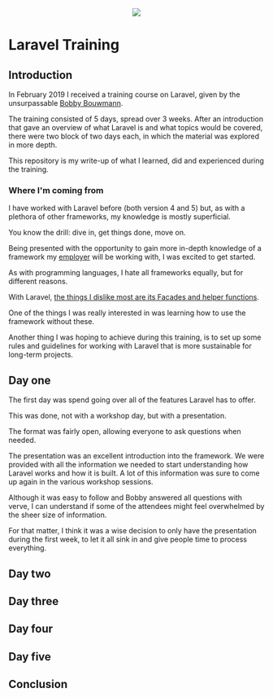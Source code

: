 <p align="center"><img src="https://laravel.com/assets/img/components/logo-laravel.svg"></p>

# Laravel Training

## Introduction

In February 2019 I received a training course on Laravel, given by the
unsurpassable [Bobby Bouwmann](https://twitter.com/bobbybouwmann).

The training consisted of 5 days, spread over 3 weeks. After an introduction that
gave an overview of what Laravel is and what topics would be covered, there were
two block of two days each, in which the material was explored in more depth.

This repository is my write-up of what I learned, did and experienced during the
training.

### Where I'm coming from

I have worked with Laravel before (both version 4 and 5) but, as with a
plethora of other frameworks, my knowledge is mostly superficial.

You know the drill: dive in, get things done, move on.

Being presented with the opportunity to gain more in-depth knowledge of a
framework my [employer](https://www.takeaway.com) will be working with, I was
excited to get started.

As with programming languages, I hate all frameworks equally, but for different
reasons.

With Laravel, [the things I dislike most are its Facades and helper functions](./what-i-dislike-about-laravel/).

One of the things I was really interested in was learning how to use the
framework without these.

Another thing I was hoping to achieve during this training, is to set up some
rules and guidelines for working with Laravel that is more sustainable for
long-term projects.

## Day one

The first day was spend going over all of the features Laravel has to offer.

This was done, not with a workshop day, but with a presentation.

The format was fairly open, allowing everyone to ask questions when needed.

The presentation was an excellent introduction into the framework. We were
provided with all the information we needed to start understanding how Laravel
works and how it is built. A lot of this information was sure to come up again
in the various workshop sessions.

Although it was easy to follow and Bobby answered all questions with verve, I
can understand if some of the attendees might feel overwhelmed by the sheer
size of information.

For that matter, I think it was a wise decision to only have the presentation
during the first week, to let it all sink in and give people time to process
everything.

## Day two

## Day three

## Day four

## Day five

## Conclusion
